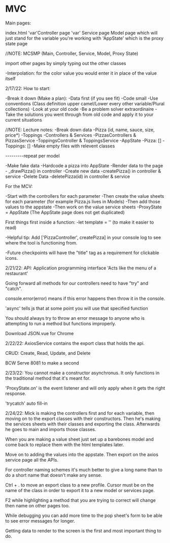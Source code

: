 # MVC

Main pages:

index.html
'var'Controller page
'var' Service page
Model page which will just stand for the variable you're working with
'AppState' which is the proxy state page

//NOTE: MCSMP (Main, Controller, Service, Model, Proxy State)


import other pages by simply typing out the other classes

-Interpolation: for the color value you would enter it in place of the value itself

2/17/22: How to start:

-Break it down (Make a plan):
-Data first (if you see fit)
-Code small
-Use conventions (Class definition upper camel/Lower every other variable/Plural collections)
-Look at your old code 
-Be a problem solver extraordinaire
-Take the solutions you went through from old code and apply it to your current situations



//NOTE: Lecture notes:
-Break down data
    -Pizza (id, name, sauce, size, price*)
    -Toppings
-Controllers & Services
    -PizzasControllers & PizzasService 
    -ToppingsController & ToppingsService
-AppState
    -Pizza: []
    -Toppings: []
-Make empty files with relevent classes

---------repeat per model

-Make fake data
    -Hardcode a pizza into AppState
-Render data to the page
    - _drawPizza() in controller
-Create new data
    -createPizza() in controller & service
-Delete Data
    -deletePizza(id) in controller & service


For the MCV:

-Start with the controllers for each parameter
-Then create the value sheets for each parameter (for example Pizza.js lives in Models)
-Then add those values to the appstate
-Then work on the value service sheets
-ProxyState = AppState (The AppState page does not get duplicated)

First things first inside a function:
-let template = '' (to make it easier to read)

-Helpful tip: Add ['PizzaController', createPizza] in your console log to see where the tool is functioning from. 

-Future checkpoints will have the "title" tag as a requirement for clickable icons.

2/21/22:
API: Application programming interface
'Acts like the menu of a restaurant'

Going forward all methods for our controllers need to have "try" and "catch". 

console.error(error) means if this error happens then throw it in the console. 

'async' tells js that at some point you will use that specified function

You should always try to throw an error message to anyone who is attempting to run a method but functions improperly. 

Download JSON.vue for Chrome 


2/22/22:
AxiosService contains the export class that holds the api. 

CRUD: Create, Read, Update, and Delete

BCW Serve 8081 to make a second 

2/23/22:
You cannot make a constructor asynchronus. It only functions in the traditional method that it's meant for. 

'ProxyState.on' is the event listener and will only apply when it gets the right response. 

'trycatch' auto fill-in

2/24/22:
Mick is making the controllers first and for each variable, then moving on to the export classes with their constructors. Then he's making the services sheets with their classes and exporting the class. Afterwards he goes to main and imports those classes. 

When you are making a value sheet just set up a barebones model and come back to replace them with the html templates later. 

Move on to adding the values into the appstate. Then export on the axios service page all the APIs.

For controller naming schemes it's much better to give a long name than to do a short name that doesn't make any sense. 

Ctrl + . to move an export class to a new profile. Cursor must be on the name of the class in order to export it to a new model or services page. 

F2 while highlighting a method that you are trying to correct will change then name on other pages too.

While debugging you can add more time to the pop sheet's form to be able to see error messages for longer.

Getting data to render to the screen is the first and most important thing to do.
